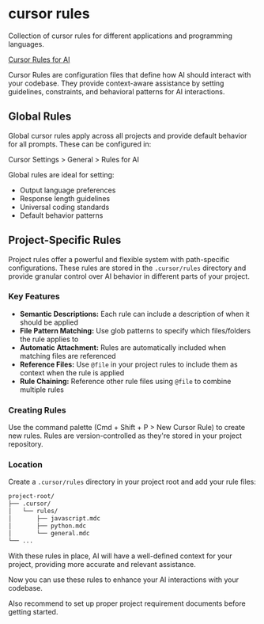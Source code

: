 
# cursor rules

Collection of cursor rules for different applications and programming languages.

[Cursor Rules for AI](https://docs.cursor.com/context/rules-for-ai)

Cursor Rules are configuration files that define how AI should interact with your codebase. They provide context-aware assistance by setting guidelines, constraints, and behavioral patterns for AI interactions.

## Global Rules

Global cursor rules apply across all projects and provide default behavior for all prompts. These can be configured in:

Cursor Settings > General > Rules for AI

Global rules are ideal for setting:
- Output language preferences
- Response length guidelines
- Universal coding standards
- Default behavior patterns

## Project-Specific Rules

Project rules offer a powerful and flexible system with path-specific configurations. These rules are stored in the `.cursor/rules` directory and provide granular control over AI behavior in different parts of your project.

### Key Features
- **Semantic Descriptions:** Each rule can include a description of when it should be applied
- **File Pattern Matching:** Use glob patterns to specify which files/folders the rule applies to
- **Automatic Attachment:** Rules are automatically included when matching files are referenced
- **Reference Files:** Use `@file` in your project rules to include them as context when the rule is applied
- **Rule Chaining:** Reference other rule files using `@file` to combine multiple rules

### Creating Rules
Use the command palette (Cmd + Shift + P > New Cursor Rule) to create new rules. Rules are version-controlled as they're stored in your project repository.

### Location
Create a `.cursor/rules` directory in your project root and add your rule files:
```bash
project-root/
├── .cursor/
│   └── rules/
│       ├── javascript.mdc
│       ├── python.mdc
│       └── general.mdc
└── ...
```

With these rules in place, AI will have a well-defined context for your project, providing more accurate and relevant assistance.

Now you can use these rules to enhance your AI interactions with your codebase.

Also recommend to set up proper project requirement documents before getting started.

